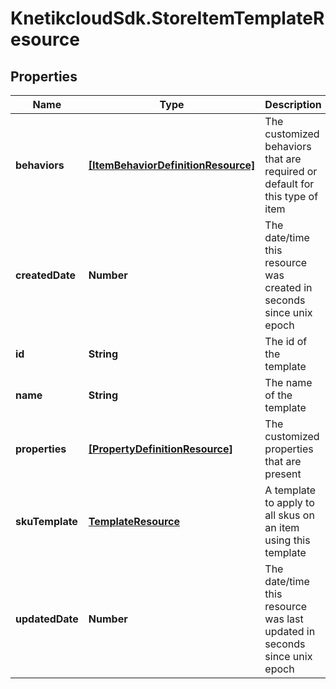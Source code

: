 # KnetikcloudSdk.StoreItemTemplateResource

## Properties
Name | Type | Description | Notes
------------ | ------------- | ------------- | -------------
**behaviors** | [**[ItemBehaviorDefinitionResource]**](ItemBehaviorDefinitionResource.md) | The customized behaviors that are required or default for this type of item | [optional] 
**createdDate** | **Number** | The date/time this resource was created in seconds since unix epoch | [optional] 
**id** | **String** | The id of the template | [optional] 
**name** | **String** | The name of the template | 
**properties** | [**[PropertyDefinitionResource]**](PropertyDefinitionResource.md) | The customized properties that are present | [optional] 
**skuTemplate** | [**TemplateResource**](TemplateResource.md) | A template to apply to all skus on an item using this template | [optional] 
**updatedDate** | **Number** | The date/time this resource was last updated in seconds since unix epoch | [optional] 



